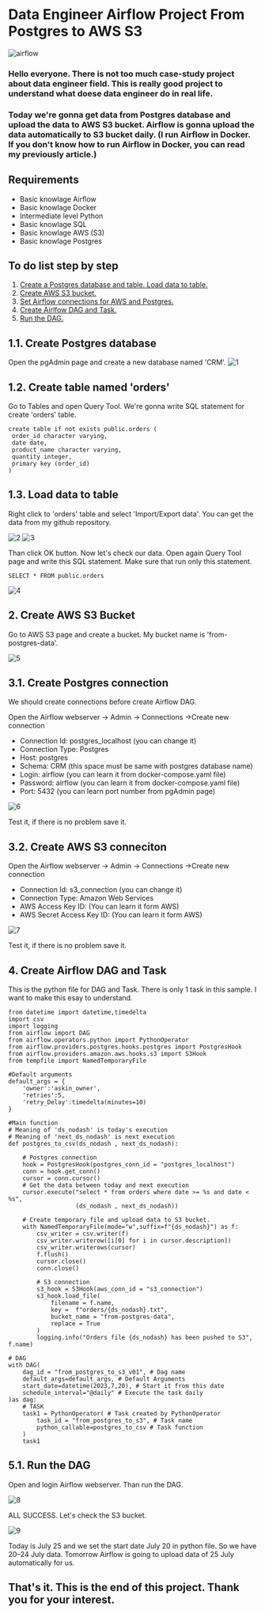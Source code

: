 # Data Engineer Airflow Project From Postgres to AWS S3

![airflow](https://github.com/askintamanli/Data-Engineer-Airflow-Project-From-Postgres-to-AWS-S3/assets/63555029/3d3b27c5-0620-490b-84d1-85031372d515)


### Hello everyone. There is not too much case-study project about data engineer field. This is really good project to understand what doese data engineer do in real life.
### Today we're gonna get data from Postgres database and upload the data to AWS S3 bucket. Airflow is gonna upload the data automatically to S3 bucket daily. (I run Airflow in Docker. If you don't know how to run Airflow in Docker, you can read my previously article.)

## Requirements
- Basic knowlage Airflow
- Basic knowlage Docker
- Intermediate level Python
- Basic knowlage SQL
- Basic knowlage AWS (S3)
- Basic knowlage Postgres

## To do list step by step
1. [Create a Postgres database and table. Load data to table.](#)
2. [Create AWS S3 bucket.](#)
3. [Set Airflow connections for AWS and Postgres.](#)
4. [Create Airlfow DAG and Task.](#)
5. [Run the DAG.](#)

## 1.1. Create Postgres database
Open the pgAdmin page and create a new database named 'CRM'.
![1](https://github.com/askintamanli/Data-Engineer-Airflow-Project-From-Postgres-to-AWS-S3/assets/63555029/799ff888-943c-47ef-a0c4-818aafd81f29)

## 1.2. Create table named 'orders'
Go to Tables and open Query Tool. We're gonna write SQL statement for create 'orders' table.
```
create table if not exists public.orders (
 order_id character varying,
 date date,
 product_name character varying,
 quantity integer,
 primary key (order_id)
)
```

## 1.3. Load data to table
Right click to 'orders' table and select 'Import/Export data'. You can get the data from my github repository.

![2](https://github.com/askintamanli/Data-Engineer-Airflow-Project-From-Postgres-to-AWS-S3/assets/63555029/7fa3f28c-58bb-4a78-8052-f87d59803272)
![3](https://github.com/askintamanli/Data-Engineer-Airflow-Project-From-Postgres-to-AWS-S3/assets/63555029/44f68fa3-fea7-4fa4-abae-64f941c88a80)

Than click OK button. Now let's check our data. Open again Query Tool page and write this SQL statement. Make sure that run only this statement.

```
SELECT * FROM public.orders
```
![4](https://github.com/askintamanli/Data-Engineer-Airflow-Project-From-Postgres-to-AWS-S3/assets/63555029/e12c439c-a2b0-44d0-847c-c72709dda22d)

## 2. Create AWS S3 Bucket
Go to AWS S3 page and create a bucket. My bucket name is 'from-postgres-data'.

![5](https://github.com/askintamanli/Data-Engineer-Airflow-Project-From-Postgres-to-AWS-S3/assets/63555029/89823331-b97a-40f7-9225-90dd53ba2c80)

## 3.1. Create Postgres connection
We should create connections before create Airflow DAG.

Open the Airflow webserver → Admin → Connections →Create new connection

- Connection Id: postgres_localhost (you can change it)
- Connection Type: Postgres
- Host: postgres
- Schema: CRM (this space must be same with postgres database name)
- Login: airflow (you can learn it from docker-compose.yaml file)
- Password: airflow (you can learn it from docker-compose.yaml file)
- Port: 5432 (you can learn port number from pgAdmin page)

 ![6](https://github.com/askintamanli/Data-Engineer-Airflow-Project-From-Postgres-to-AWS-S3/assets/63555029/67640553-1934-4189-a463-587c7c35b419)

 Test it, if there is no problem save it.

 ## 3.2. Create AWS S3 conneciton
 Open the Airflow webserver → Admin → Connections →Create new connection

- Connection Id: s3_connection (you can change it)
- Connection Type: Amazon Web Services
- AWS Access Key ID: (You can learn it form AWS)
- AWS Secret Access Key ID: (You can learn it form AWS)

![7](https://github.com/askintamanli/Data-Engineer-Airflow-Project-From-Postgres-to-AWS-S3/assets/63555029/d5908aa4-5431-4f17-bcbb-e1f73a2dfcb8)

Test it, if there is no problem save it.

## 4. Create Airflow DAG and Task
This is the python file for DAG and Task. There is only 1 task in this sample. I want to make this esay to understand.

```
from datetime import datetime,timedelta
import csv
import logging
from airflow import DAG 
from airflow.operators.python import PythonOperator
from airflow.providers.postgres.hooks.postgres import PostgresHook
from airflow.providers.amazon.aws.hooks.s3 import S3Hook 
from tempfile import NamedTemporaryFile

#Default arguments
default_args = {
    'owner':'askin_owner',
    'retries':5,
    'retry_Delay':timedelta(minutes=10)
}

#Main function
# Meaning of 'ds_nodash' is today's execution
# Meaning of 'next_ds_nodash' is next execution
def postgres_to_csv(ds_nodash , next_ds_nodash): 

    # Postgres connection
    hook = PostgresHook(postgres_conn_id = "postgres_localhost")
    conn = hook.get_conn()
    cursor = conn.cursor()
    # Get the data between today and next execution
    cursor.execute("select * from orders where date >= %s and date < %s",
                   (ds_nodash , next_ds_nodash))
    
    # Create temporary file and upload data to S3 bucket.
    with NamedTemporaryFile(mode="w",suffix=f"{ds_nodash}") as f:
        csv_writer = csv.writer(f)
        csv_writer.writerow([i[0] for i in cursor.description])
        csv_writer.writerows(cursor)
        f.flush()
        cursor.close()
        conn.close()

        # S3 connection
        s3_hook = S3Hook(aws_conn_id = "s3_connection")
        s3_hook.load_file(
            filename = f.name,
            key =  f"orders/{ds_nodash}.txt",
            bucket_name = "from-postgres-data",
            replace = True
        )
        logging.info("Orders file {ds_nodash} has been pushed to S3", f.name)

# DAG
with DAG(
    dag_id = "from_postgres_to_s3_v01", # Dag name
    default_args=default_args, # Default Arguments
    start_date=datetime(2023,7,20), # Start it from this date
    schedule_interval="@daily" # Execute the task daily
)as dag:
    # TASK 
    task1 = PythonOperator( # Task created by PythonOperator
        task_id = "from_postgres_to_s3", # Task name
        python_callable=postgres_to_csv # Task function
    )
    task1
```

## 5.1. Run the DAG
Open and login Airflow webserver. Than run the DAG.

![8](https://github.com/askintamanli/Data-Engineer-Airflow-Project-From-Postgres-to-AWS-S3/assets/63555029/3907ea4a-09b6-4791-ad6b-8e42bc917ccf)

ALL SUCCESS. Let's check the S3 bucket.

![9](https://github.com/askintamanli/Data-Engineer-Airflow-Project-From-Postgres-to-AWS-S3/assets/63555029/f6328ef8-ad9f-42a9-a88d-bcb4ad169ced)

Today is July 25 and we set the start date July 20 in python file. So we have 20–24 July data. Tomorrow Airflow is going to upload data of 25 July automatically for us.

## That's it. This is the end of this project. Thank you for your interest.










